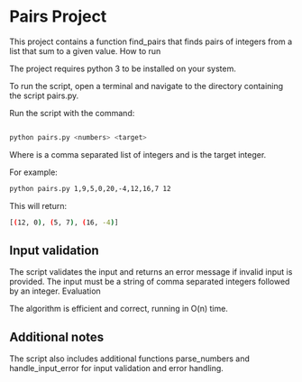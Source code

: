 # Pairs Project

This project contains a function find_pairs that finds pairs of integers from a list that sum to a given value.
How to run

The project requires python 3 to be installed on your system.

To run the script, open a terminal and navigate to the directory containing the script pairs.py.

Run the script with the command:

```bash

python pairs.py <numbers> <target>
```
Where <numbers> is a comma separated list of integers and <target> is the target integer.

For example:

```bash
python pairs.py 1,9,5,0,20,-4,12,16,7 12
```

This will return:
```bash
[(12, 0), (5, 7), (16, -4)]
```

## Input validation

The script validates the input and returns an error message if invalid input is provided. The input must be a string of comma separated integers followed by an integer.
Evaluation

The algorithm is efficient and correct, running in O(n) time.
## Additional notes

The script also includes additional functions parse_numbers and handle_input_error for input validation and error handling.